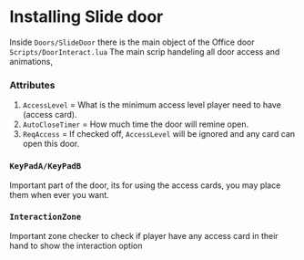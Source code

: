 # Installing Slide door

Inside ```Doors/SlideDoor``` there is the main object of the Office door
```Scripts/DoorInteract.lua``` The main scrip handeling all door access and animations,
### Attributes
1. ```AccessLevel``` = What is the minimum access level player need to have (access card).
2. ```AutoCloseTimer``` = How much time the door will remine open.
3. ```ReqAccess``` = If checked off, ```AccessLevel``` will be ignored and any card can open this door.

### ```KeyPadA/KeyPadB```
Important part of the door, its for using the access cards, you may place them when ever you want.

### ```InteractionZone```
Important zone checker to check if player have any access card in their hand to show the interaction option